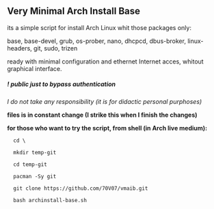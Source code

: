 
## Very Minimal Arch Install Base

its a simple script for install Arch Linux whit those packages only:

  base, base-devel, grub, os-prober, nano, dhcpcd, dbus-broker, linux-headers, git, sudo, trizen
  
ready with minimal configuration and ethernet Internet acces, whitout graphical interface.

##### ! public just to bypass authentication

*I do not take any responsibility (it is for didactic personal purphoses)*

**files is in constant change (I strike this when I finish the changes)**

**for those who want to try the script, from shell (in Arch live medium):**
```
  cd \
  
  mkdir temp-git
  
  cd temp-git
  
  pacman -Sy git
  
  git clone https://github.com/70V07/vmaib.git
  
  bash archinstall-base.sh
```
